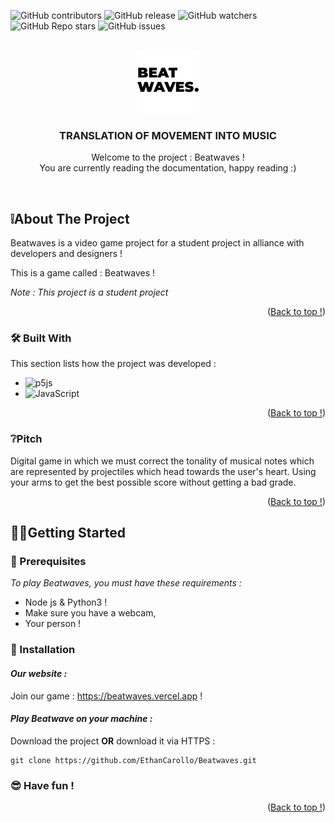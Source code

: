 <a name="readme-top"></a>

![GitHub contributors](https://img.shields.io/github/contributors/JackyTuneur/Beatwaves?color=0d0&style=for-the-badge)
![GitHub release](https://img.shields.io/github/v/release/JackyTuneur/Beatwaves?style=for-the-badge)
![GitHub watchers](https://img.shields.io/github/watchers/JackyTuneur/Beatwaves?style=for-the-badge)
![GitHub Repo stars](https://img.shields.io/github/stars/JackyTuneur/Beatwaves?color=%23fa0&style=for-the-badge)
![GitHub issues](https://img.shields.io/github/issues/JackyTuneur/Beatwaves?style=for-the-badge)


<!-- LOGO -->
<br />
<div align="center">
    
  <img src="./assets/images/logo.webp" alt="Logo" width="100" height="100">

  <h3 align="center">TRANSLATION OF MOVEMENT INTO MUSIC</h3>

  <p align="center">
    Welcome to the project : Beatwaves !
    <br>
    You are currently reading the documentation, happy reading :)
  </p>
</div>

<br>


<!-- ABOUT THE PROJECT -->
## ❕About The Project

<!--[![Product Name Screen Shot](images/screenshot.png)  -->

Beatwaves is a video game project for a student project in alliance with developers and designers !


This is a game called : Beatwaves !

*Note : This project is a student project*

<p align="right">(<a href="#readme-top">Back to top !</a>)</p>


### 🛠️ Built With

This section lists how the project was developed :

* ![p5js](https://img.shields.io/badge/p5.js-ED225D?style=for-the-badge&logo=p5.js&logoColor=FFFFFF)
* ![JavaScript](https://img.shields.io/badge/javascript-%23323330.svg?style=for-the-badge&logo=javascript&logoColor=%23F7DF1E)

<p align="right">(<a href="#readme-top">Back to top !</a>)</p>


### ❔Pitch

Digital game in which we must correct the tonality of musical notes which are represented by projectiles which head towards the user's heart. Using your arms to get the best possible score without getting a bad grade.

<p align="right">(<a href="#readme-top">Back to top !</a>)</p>



<!-- GETTING STARTED -->
## 🏃‍♂️Getting Started


### 📢 Prerequisites

_To play Beatwaves, you must have these requirements :_

- Node js & Python3 !
- Make sure you have a webcam,
- Your person !

### 🕺 Installation


####  _Our website :_

Join our game : https://beatwaves.vercel.app !


#### _Play Beatwave on your machine :_ 

Download the project **OR** download it via HTTPS :
```
git clone https://github.com/EthanCarollo/Beatwaves.git
```

### 😎 Have fun !

<p align="right">(<a href="#readme-top">Back to top !</a>)</p>
